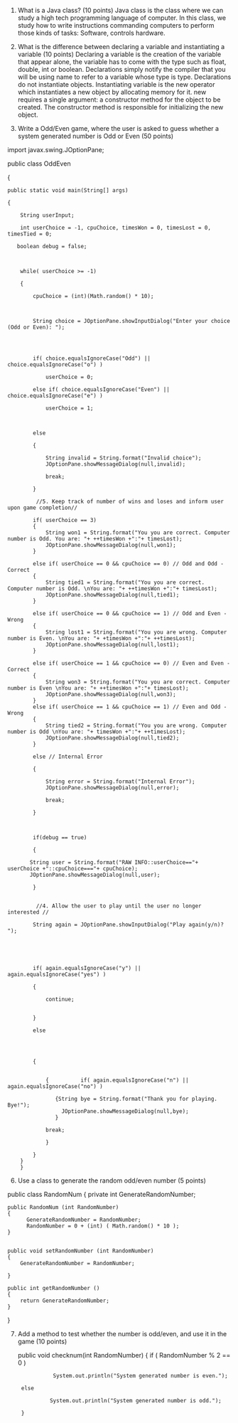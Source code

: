 1. What is a Java class? (10 points)
    Java class is the class where we can study a high tech programming language of computer. In this class, we study how to write instructions commanding computers to perform those kinds of tasks: Software, controls hardware. 

2. What is the difference between declaring a variable and instantiating a variable (10 points)
    Declaring a variable is the creation of the variable that appear alone, the variable has to come with the type such as float, double, int or boolean. Declarations simply notify the compiler that you will be using name to refer to a variable whose type is type. Declarations do not instantiate objects.
    Instantiating variable is the new operator which instantiates a new object by allocating memory for it. new requires a single argument: a constructor method for the object to be created. The constructor method is responsible for initializing the new object.
3. Write a Odd/Even game, where the user is asked to guess whether a system generated number is Odd or Even (50 points)

import javax.swing.JOptionPane;



public class OddEven

{

    public static void main(String[] args)

    {

        String userInput;

        int userChoice = -1, cpuChoice, timesWon = 0, timesLost = 0, timesTied = 0;

       boolean debug = false;

        

        while( userChoice >= -1)

        {

            cpuChoice = (int)(Math.random() * 10);

             

            String choice = JOptionPane.showInputDialog("Enter your choice (Odd or Even): ");




            if( choice.equalsIgnoreCase("Odd") || choice.equalsIgnoreCase("o") )

                userChoice = 0;

            else if( choice.equalsIgnoreCase("Even") || choice.equalsIgnoreCase("e") )

                userChoice = 1;
      

      
            else

            {

                String invalid = String.format("Invalid choice");
                JOptionPane.showMessageDialog(null,invalid);

                break;

            }

             //5. Keep track of number of wins and loses and inform user upon game completion//

            if( userChoice == 3) 
            {
                String won1 = String.format("You you are correct. Computer number is Odd. You are: "+ ++timesWon +":"+ timesLost);
                JOptionPane.showMessageDialog(null,won1);
            }

            else if( userChoice == 0 && cpuChoice == 0) // Odd and Odd - Correct
            {
                String tied1 = String.format("You you are correct. Computer number is Odd. \nYou are: "+ ++timesWon +":"+ timesLost);
                JOptionPane.showMessageDialog(null,tied1);
            }

            else if( userChoice == 0 && cpuChoice == 1) // Odd and Even - Wrong
            {
                String lost1 = String.format("You you are wrong. Computer number is Even. \nYou are: "+ +timesWon +":"+ ++timesLost);
                JOptionPane.showMessageDialog(null,lost1);
            }
          
            else if( userChoice == 1 && cpuChoice == 0) // Even and Even - Correct
            {
            	String won3 = String.format("You you are correct. Computer number is Even \nYou are: "+ ++timesWon +":"+ timesLost);
            	JOptionPane.showMessageDialog(null,won3);
            }
            else if( userChoice == 1 && cpuChoice == 1) // Even and Odd - Wrong
            {
            	String tied2 = String.format("You you are wrong. Computer number is Odd \nYou are: "+ timesWon +":"+ ++timesLost);
            	JOptionPane.showMessageDialog(null,tied2);
            }
         
            else // Internal Error

            {

                String error = String.format("Internal Error");
                JOptionPane.showMessageDialog(null,error);

                break;

            }

             

            if(debug == true)

            {

           String user = String.format("RAW INFO::userChoice=="+ userChoice +"::cpuChoice==="+ cpuChoice);
           JOptionPane.showMessageDialog(null,user);
            
            }
             
             
             //4. Allow the user to play until the user no longer interested //

            String again = JOptionPane.showInputDialog("Play again(y/n)? ");

            

             

            if( again.equalsIgnoreCase("y") || again.equalsIgnoreCase("yes") )

            {

                continue;

             
            }

            else
            	
            	
            	

            {
            	
            	
            	{    	   if( again.equalsIgnoreCase("n") || again.equalsIgnoreCase("no") )
                   	
                   {String bye = String.format("Thank you for playing. Bye!");
                   	 JOptionPane.showMessageDialog(null,bye);
                   }

                break;

        	 	}

        	}
        }
        }


6. Use a class to generate the random odd/even number (5 points)

public class RandomNum 
{
	private int GenerateRandomNumber;

	public RandomNum (int RandomNumber)
	{
		  GenerateRandomNumber = RandomNumber;
		  RandomNumber = 0 + (int) ( Math.random() * 10 );
	}
	

	public void setRandomNumber (int RandomNumber)
	{
		GenerateRandomNumber = RandomNumber;
		
	}

	public int getRandomNumber ()
	{
		return GenerateRandomNumber;
	}
	
}





7. Add a method to test whether the number is odd/even, and use it in the game (10 points)

	public void checknum(int RandomNumber)
		{
			if ( RandomNumber % 2 == 0 )
			
		    	  System.out.println("System generated number is even.");
		    
		else
		  	
		    	 System.out.println("System generated number is odd.");
		    	
		}
